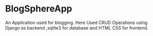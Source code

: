 # BlogSphereApp
An Application used for blogging.
Here Used CRUD Operations using Django as backend ,sqlite3 for database and HTML CSS for frontend. 
